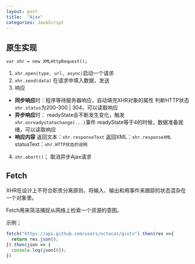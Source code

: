 ```yaml
---
layout: post
title:  "Ajax"
categories: JavaScript
---
```


## 原生实现

```var xhr = new XMLHttpRequest();```

1. ```xhr.open(type, url, async)```启动一个请求
2. ```xhr.send(data)``` 在请求中填入数据，发送
3. 响应
 -  **同步响应**时：程序等待服务器响应，自动填充XHR对象的属性
  判断HTTP状态```xhr.status```为200-300 | 304，可以读取响应
  - **异步响应**时：
  readyState会不断发生变化，触发```xhr.onreadystatechange(...)```事件
  readyState等于4的时候，数据准备就绪，可以读取响应
 -  **响应内容**
  返回文本：```xhr.responseText```
  返回XML：```xhr.responseXML```
  statusText：```xhr.HTTP状态的说明```
4. ```xhr.abort()```； 取消异步Ajax请求

## Fetch

XHR在设计上不符合职责分离原则，将输入、输出和用事件来跟踪的状态混杂在一个对象里。

Fetch用来简洁捕捉从网络上检索一个资源的意图。

示例；

```javascript
fetch("https://api.github.com/users/octocat/gists").then(res =>{
  return res.json();
}).then(json => {
  console.log(json[0]);
})
```

